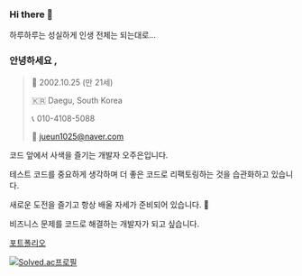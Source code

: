 ### Hi there 👋
하루하루는 성실하게 인생 전체는 되는대로...   
### 안녕하세요 ,

> 🎂  2002.10.25 (만 21세)
> 
> 
> 🇰🇷  Daegu, South Korea
> 
> 📞  010-4108-5088
> 
> 📧  jueun1025@naver.com
> 

코드 앞에서 사색을 즐기는 개발자 오주은입니다. 

테스트 코드를 중요하게 생각하며 더 좋은 코드로 리팩토링하는 것을 습관화하고 있습니다.

새로운 도전을 즐기고 항상 배울 자세가 준비되어 있습니다. 🙂

비즈니스 문제를 코드로 해결하는 개발자가 되고 싶습니다.

[포트폴리오](https://planet-kryptops-f44.notion.site/92caffbddb64457282be91a2191a38d7?pvs=4)

<!--
**zoouniak/zoouniak** is a ✨ _special_ ✨ repository because its `README.md` (this file) appears on your GitHub profile.

Here are some ideas to get you started:

- 🔭 I’m currently working on ...
- 🌱 I’m currently learning ...
- 👯 I’m looking to collaborate on ...
- 🤔 I’m looking for help with ...
- 💬 Ask me about ...
- 📫 How to reach me: ...
- 😄 Pronouns: ...
- ⚡ Fun fact: ...
-->

[![Solved.ac프로필](http://mazassumnida.wtf/api/generate_badge?boj=jueun1025)](https://solved.ac/jueun1025)

